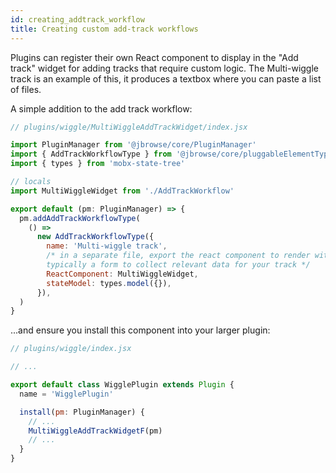 ```yaml
---
id: creating_addtrack_workflow
title: Creating custom add-track workflows
---
```


Plugins can register their own React component to display in the "Add track"
widget for adding tracks that require custom logic. The Multi-wiggle track is an
example of this, it produces a textbox where you can paste a list of files.

A simple addition to the add track workflow:

```js
// plugins/wiggle/MultiWiggleAddTrackWidget/index.jsx

import PluginManager from '@jbrowse/core/PluginManager'
import { AddTrackWorkflowType } from '@jbrowse/core/pluggableElementTypes'
import { types } from 'mobx-state-tree'

// locals
import MultiWiggleWidget from './AddTrackWorkflow'

export default (pm: PluginManager) => {
  pm.addAddTrackWorkflowType(
    () =>
      new AddTrackWorkflowType({
        name: 'Multi-wiggle track',
        /* in a separate file, export the react component to render within the track widget,
        typically a form to collect relevant data for your track */
        ReactComponent: MultiWiggleWidget,
        stateModel: types.model({}),
      }),
  )
}
```

...and ensure you install this component into your larger plugin:

```js
// plugins/wiggle/index.jsx

// ...

export default class WigglePlugin extends Plugin {
  name = 'WigglePlugin'

  install(pm: PluginManager) {
    // ...
    MultiWiggleAddTrackWidgetF(pm)
    // ...
  }
}
```
